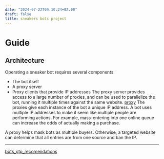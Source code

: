 ```yaml
---
date: "2024-07-22T09:10:24+02:00"
draft: false
title: sneakers bots project
---
```


# Guide

## Architecture

Operating a sneaker bot requires several components:

-   The bot itself
-   A proxy server
-   Proxy clients that provide IP addresses The proxy server provides
    access to a large number of proxies, and can be used to parallelize
    the bot, running it multiple times against the same website.
    [proxy](/Notes/posts/Linux/Network_manipulation/proxy) The proxies
    give each instance of the bot a unique IP address. A bot uses
    multiple IP addresses to make it seem like multiple people are
    performing actions. For example, mass-entering into one online queue
    can increase the odds of actually making a purchase.

A proxy helps mask bots as multiple buyers. Otherwise, a targeted
website can determine that all entries are from one source and ban the
IP.

------------------------------------------------------------------------

[bots_gtp_recomendations](/Notes/posts/bots_gtp_recomendations)
